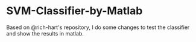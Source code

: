 # SVM-Classifier-by-Matlab
Based on @rich-hart's repository, I do some changes to test the classifier and show the results in matlab.
